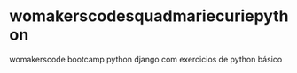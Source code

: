 # womakerscodesquadmariecuriepython
womakerscode bootcamp python django com exercicios de python básico
